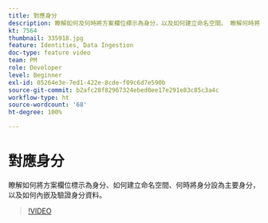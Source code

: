 ```yaml
---
title: 對應身分
description: 瞭解如何及何時將方案欄位標示為身分，以及如何建立命名空間。 瞭解何時將身分設為主要，以及如何擷取及驗證身分資料。
kt: 7564
thumbnail: 335918.jpg
feature: Identities, Data Ingestion
doc-type: feature video
team: PM
role: Developer
level: Beginner
exl-id: 05264e3e-7ed1-422e-8cde-f09c6d7e590b
source-git-commit: b2afc28f82967324ebed0ee17e291e83c85c3a4c
workflow-type: ht
source-wordcount: '68'
ht-degree: 100%

---
```


# 對應身分

瞭解如何將方案欄位標示為身分、如何建立命名空間、何時將身分設為主要身分，以及如何內嵌及驗證身分資料。

>[!VIDEO](https://video.tv.adobe.com/v/335918?quality=12&learn=on)
